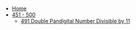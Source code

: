 - [Home](/)
- [451 - 500](/451-500/)
  - [491 Double Pandigital Number Divisible by 11](/451-500/491-Double-Pandigital-Number-Divisible-by-11.md)
